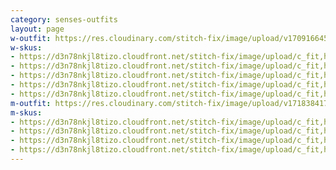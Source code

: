 ```yaml
---
category: senses-outfits
layout: page
w-outfit: https://res.cloudinary.com/stitch-fix/image/upload/v1709166450/Style_studio/Styleshuffle/2023-09-27_GN_OLOF_G16_06958.jpg
w-skus:
- https://d3n78nkjl8tizo.cloudfront.net/stitch-fix/image/upload/c_fit,h_720,w_862/v1649119355/onxpclfzjrqabyqmhgnk.jpg
- https://d3n78nkjl8tizo.cloudfront.net/stitch-fix/image/upload/c_fit,h_720,w_862/v1654631390/pyhrtdltbtsjqdkkdkol.jpg
- https://d3n78nkjl8tizo.cloudfront.net/stitch-fix/image/upload/c_fit,h_720,w_862/v1649732749/lqktstec5ztqxvhahqky.jpg
- https://d3n78nkjl8tizo.cloudfront.net/stitch-fix/image/upload/c_fit,h_720,w_862/v1696658168/t87wh3yrmbo8yawpi5ag.jpg
- https://d3n78nkjl8tizo.cloudfront.net/stitch-fix/image/upload/c_fit,h_720,w_862/v1663058150/r4slf2tm1bixt7tyu60s.jpg
m-outfit: https://res.cloudinary.com/stitch-fix/image/upload/v1718384178/onboarding/StyleFile/Mens/2024-04-18_M_OLD_R49_00832_1x1.jpg
m-skus: 
- https://d3n78nkjl8tizo.cloudfront.net/stitch-fix/image/upload/c_fit,h_720,w_862/v1675416435/mercxmghvbjthqi2uwty.jpg
- https://d3n78nkjl8tizo.cloudfront.net/stitch-fix/image/upload/c_fit,h_720,w_862/v1710743058/vfohpoujtge24oljvtf2.jpg
- https://d3n78nkjl8tizo.cloudfront.net/stitch-fix/image/upload/c_fit,h_720,w_862/v1713777558/xkmat28cfhbvgxe6xr4v.jpg
- https://d3n78nkjl8tizo.cloudfront.net/stitch-fix/image/upload/c_fit,h_720,w_862/v1678781140/w4n4ucdmiqtcbcpjs2jk.jpg
---
```



